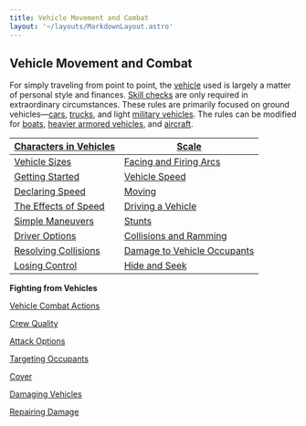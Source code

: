 ```yaml
---
title: Vehicle Movement and Combat
layout: '~/layouts/MarkdownLayout.astro'
---
```


## Vehicle Movement and Combat

For simply traveling from point to point, the
[vehicle](/modern.d20.srd/equipment/equipment.vehicles) used is largely a
matter of personal style and finances. [Skill checks](/modern.d20.srd/skills/skill.basics) are only required in
extraordinary circumstances. These rules are primarily focused on ground
vehicles—[cars](/modern.d20.srd/equipment/civilian.cars),
[trucks](/modern.d20.srd/equipment/civilian.trucks), and light [military vehicles](/modern.d20.srd/equipment/military.vehicles). The rules can be
modified for [boats](/modern.d20.srd/equipment/civilian.water.vehicles),
[heavier armored vehicles](/modern.d20.srd/equipment/military.vehicles), and
[aircraft](/modern.d20.srd/equipment/civilian.aircraft).

| [Characters in Vehicles](/modern.d20.srd/vehicle.movement.and.combat/characters.in.vehicles) | [Scale](/modern.d20.srd/vehicle.movement.and.combat/scale) |
|---|---|
| [Vehicle Sizes](/modern.d20.srd/vehicle.movement.and.combat/vehicle.sizes) | [Facing and Firing Arcs](/modern.d20.srd/vehicle.movement.and.combat/facing.firing.arcs) |
| [Getting Started](/modern.d20.srd/vehicle.movement.and.combat/getting.started) | [Vehicle Speed](/modern.d20.srd/vehicle.movement.and.combat/vehicle.speed) |
| [Declaring Speed](/modern.d20.srd/vehicle.movement.and.combat/declaring.speed) | [Moving](/modern.d20.srd/vehicle.movement.and.combat/moving) |
| [The Effects of Speed](/modern.d20.srd/vehicle.movement.and.combat/effects.of.speed) | [Driving a Vehicle](/modern.d20.srd/vehicle.movement.and.combat/driving.a.vehicle) |
| [Simple Maneuvers](/modern.d20.srd/vehicle.movement.and.combat/simple.maneuvers) | [Stunts](/modern.d20.srd/vehicle.movement.and.combat/stunts) |
| [Driver Options](/modern.d20.srd/vehicle.movement.and.combat/driver.options) | [Collisions and Ramming](/modern.d20.srd/vehicle.movement.and.combat/collisions.ramming) |
| [Resolving Collisions](/modern.d20.srd/vehicle.movement.and.combat/resolving.collisions) | [Damage to Vehicle Occupants](/modern.d20.srd/vehicle.movement.and.combat/damage.to.vehicle.occupants) |
| [Losing Control](/modern.d20.srd/vehicle.movement.and.combat/losing.control) | [Hide and Seek](/modern.d20.srd/vehicle.movement.and.combat/hide.seek) |
**Fighting from Vehicles**

[Vehicle Combat Actions](/modern.d20.srd/vehicle.movement.and.combat/vehicle.combat.actions)

[Crew Quality](/modern.d20.srd/vehicle.movement.and.combat/crew.quality)

[Attack Options](/modern.d20.srd/vehicle.movement.and.combat/attack.options)

[Targeting Occupants](/modern.d20.srd/vehicle.movement.and.combat/targeting.occupants)

[Cover](/modern.d20.srd/vehicle.movement.and.combat/cover)

[Damaging Vehicles](/modern.d20.srd/vehicle.movement.and.combat/damaging.vehicles)

[Repairing Damage](/modern.d20.srd/vehicle.movement.and.combat/repairing.damage)

